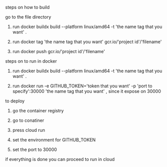 steps on how to build 


go to the file directory

1. run  docker buildx build --platform linux/amd64 -t  'the name tag that you want' .

2. run docker tag 'the name tag that you want' gcr.io/'project id'/'filename'

3. run docker push gcr.io/'project id'/'filename'

steps on to run in docker 

1. run  docker buildx build --platform linux/amd64 -t  'the name tag that you want' .

2. run docker run -e GITHUB_TOKEN='token that you want' -p 'port to specify':30000 'the name tag that you want' , since it expose on 30000



to deploy 
1. go the container registry

2. go to conatiner

3. press cloud run 

4. set the environment for GITHUB_TOKEN 

5. set the port to 30000

if everything is done you can proceed to run in cloud



